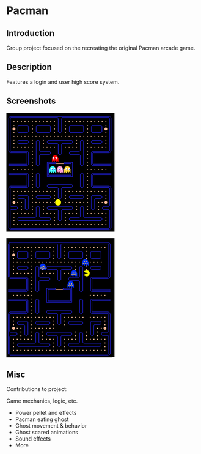 # Pacman

## Introduction
Group project focused on the recreating the original Pacman arcade game.

## Description
Features a login and user high score system.

## Screenshots
![Gameplay1](https://github.com/bhknx3/CSC-17B/blob/master/Pacman/img/screenshot1.png)

![Gameplay2](https://github.com/bhknx3/CSC-17B/blob/master/Pacman/img/screenshot2.png)

## Misc
Contributions to project:

Game mechanics, logic, etc.
* Power pellet and effects
* Pacman eating ghost
* Ghost movement & behavior
* Ghost scared animations
* Sound effects
* More
